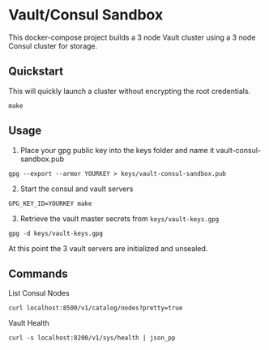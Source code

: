 # Vault/Consul Sandbox

This docker-compose project builds a 3 node Vault cluster using a 3 node Consul cluster for storage.

## Quickstart

This will quickly launch a cluster without encrypting the root credentials.

`make`

## Usage

1. Place your gpg public key into the keys folder and name it vault-consul-sandbox.pub

`gpg --export --armor YOURKEY > keys/vault-consul-sandbox.pub`

2. Start the consul and vault servers

`GPG_KEY_ID=YOURKEY make`

3. Retrieve the vault master secrets from `keys/vault-keys.gpg`

`gpg -d keys/vault-keys.gpg`

At this point the 3 vault servers are initialized and unsealed.

## Commands

List Consul Nodes

`curl localhost:8500/v1/catalog/nodes?pretty=true`

Vault Health

`curl -s localhost:8200/v1/sys/health | json_pp`

